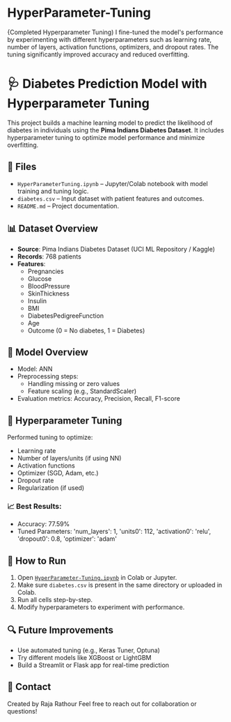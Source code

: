 # HyperParameter-Tuning
{Completed Hyperparameter Tuning) I fine-tuned the model's performance by experimenting with different hyperparameters such as learning rate, number of layers, activation functions, optimizers, and dropout rates. The tuning significantly improved accuracy and reduced overfitting.


# 🩺 Diabetes Prediction Model with Hyperparameter Tuning

This project builds a machine learning model to predict the likelihood of diabetes in individuals using the **Pima Indians Diabetes Dataset**. It includes hyperparameter tuning to optimize model performance and minimize overfitting.


## 📁 Files

- `HyperParameterTuning.ipynb` – Jupyter/Colab notebook with model training and tuning logic.
- `diabetes.csv` – Input dataset with patient features and outcomes.
- `README.md` – Project documentation.



## 📊 Dataset Overview

- **Source**: Pima Indians Diabetes Dataset (UCI ML Repository / Kaggle)
- **Records**: 768 patients
- **Features**:
  - Pregnancies
  - Glucose
  - BloodPressure
  - SkinThickness
  - Insulin
  - BMI
  - DiabetesPedigreeFunction
  - Age
  - Outcome (0 = No diabetes, 1 = Diabetes)


## 🧠 Model Overview

- Model: ANN
- Preprocessing steps:
  - Handling missing or zero values
  - Feature scaling (e.g., StandardScaler)
- Evaluation metrics: Accuracy, Precision, Recall, F1-score



## 🔧 Hyperparameter Tuning

Performed tuning to optimize:
- Learning rate
- Number of layers/units (if using NN)
- Activation functions
- Optimizer (SGD, Adam, etc.)
- Dropout rate
- Regularization (if used)

### 📈 Best Results:
- Accuracy: 77.59%
- Tuned Parameters:
 'num_layers': 1,
 'units0': 112,
 'activation0': 'relu',
 'dropout0': 0.8,
 'optimizer': 'adam'

## 📌 How to Run

1. Open [`HyperParameter-Tuning.ipynb`](https://colab.research.google.com/drive/1BXzguLJKLQznr3Tiw-kUMdNCxxyCOSJE?usp=sharing) in Colab or Jupyter.
2. Make sure `diabetes.csv` is present in the same directory or uploaded in Colab.
3. Run all cells step-by-step.
4. Modify hyperparameters to experiment with performance.



## 🔍 Future Improvements

- Use automated tuning (e.g., Keras Tuner, Optuna)
- Try different models like XGBoost or LightGBM
- Build a Streamlit or Flask app for real-time prediction


## 💬 Contact

Created by Raja Rathour
Feel free to reach out for collaboration or questions!



